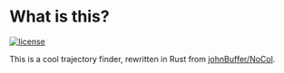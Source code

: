 # What is this?

[![license](https://img.shields.io/badge/license-MIT-blue.svg)](https://github.com/arminghofrani/collisions-disallowed/blob/master/LICENSE)

This is a cool trajectory finder, rewritten in Rust from [johnBuffer/NoCol](https://github.com/johnBuffer/NoCol).

